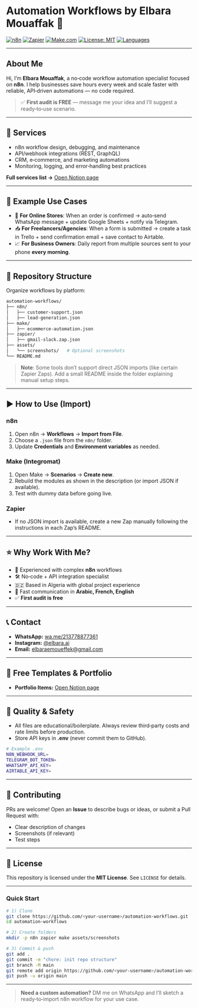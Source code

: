 # Automation Workflows by **Elbara Mouaffak** 🚀

[![n8n](https://img.shields.io/badge/Automations-n8n-orange)](#) [![Zapier](https://img.shields.io/badge/Automations-Zapier-red)](#) [![Make.com](https://img.shields.io/badge/Automations-Make.com-purple)](#)
[![License: MIT](https://img.shields.io/badge/License-MIT-green.svg)](LICENSE) [![Languages](https://img.shields.io/badge/Docs-English-blue)](#)

---

## About Me

Hi, I’m **Elbara Mouaffak**, a no‑code workflow automation specialist focused on **n8n**. I help businesses save hours every week and scale faster with reliable, API‑driven automations — no code required.

> ✅ **First audit is FREE** — message me your idea and I’ll suggest a ready‑to‑use scenario.

---

## 🔧 Services

* n8n workflow design, debugging, and maintenance
* API/webhook integrations (REST, GraphQL)
* CRM, e‑commerce, and marketing automations
* Monitoring, logging, and error‑handling best practices

**Full services list →** [Open Notion page](https://www.notion.so/2424f7e5cb5b81f999f6da0dc91afd03?pvs=21)

---

## 🧩 Example Use Cases

* 🛒 **For Online Stores**: When an order is confirmed → auto‑send WhatsApp message + update Google Sheets + notify via Telegram.
* 📥 **For Freelancers/Agencies**: When a form is submitted → create a task in Trello + send confirmation email + save contact to Airtable.
* 📈 **For Business Owners**: Daily report from multiple sources sent to your phone **every morning**.

---

## 📁 Repository Structure

Organize workflows by platform:

```bash
automation-workflows/
├── n8n/
│   ├── customer-support.json
│   ├── lead-generation.json
├── make/
│   ├── ecommerce-automation.json
├── zapier/
│   ├── gmail-slack.zap.json
├── assets/
│   └── screenshots/   # Optional screenshots
└── README.md
```

> **Note**: Some tools don’t support direct JSON imports (like certain Zapier Zaps). Add a small README inside the folder explaining manual setup steps.

---

## ▶️ How to Use (Import)

### n8n

1. Open n8n → **Workflows** → **Import from File**.
2. Choose a `.json` file from the `n8n/` folder.
3. Update **Credentials** and **Environment variables** as needed.

### Make (Integromat)

1. Open Make → **Scenarios** → **Create new**.
2. Rebuild the modules as shown in the description (or import JSON if available).
3. Test with dummy data before going live.

### Zapier

* If no JSON import is available, create a new Zap manually following the instructions in each Zap’s README.

---

## ⭐ Why Work With Me?

* 🧠 Experienced with complex **n8n** workflows
* 🛠️ No‑code + API integration specialist
* 🇩🇿 Based in Algeria with global project experience
* 💬 Fast communication in **Arabic, French, English**
* ✅ **First audit is free**

---

## 📞 Contact

* **WhatsApp:** [wa.me/213778877361](https://wa.me/213778877361)
* **Instagram:** [@elbara.ai](https://instagram.com/elbara.ai)
* **Email:** [elbaraemoueffek@gmail.com](mailto:elbaraemoueffek@gmail.com)

---

## 🎁 Free Templates & Portfolio

* **Portfolio Items:** [Open Notion page](https://www.notion.so/2424f7e5cb5b819887c3c4d6ad3e114e?pvs=21)

---

## 🧱 Quality & Safety

* All files are educational/boilerplate. Always review third‑party costs and rate limits before production.
* Store API keys in **.env** (never commit them to GitHub).

```bash
# Example .env
N8N_WEBHOOK_URL=
TELEGRAM_BOT_TOKEN=
WHATSAPP_API_KEY=
AIRTABLE_API_KEY=
```

---

## 🤝 Contributing

PRs are welcome! Open an **Issue** to describe bugs or ideas, or submit a Pull Request with:

* Clear description of changes
* Screenshots (if relevant)
* Test steps

---

## 📜 License

This repository is licensed under the **MIT License**. See `LICENSE` for details.

---

### Quick Start

```bash
# 1) Clone
git clone https://github.com/<your-username>/automation-workflows.git
cd automation-workflows

# 2) Create folders
mkdir -p n8n zapier make assets/screenshots

# 3) Commit & push
git add .
git commit -m "chore: init repo structure"
git branch -M main
git remote add origin https://github.com/<your-username>/automation-workflows.git
git push -u origin main
```

---

> **Need a custom automation?** DM me on WhatsApp and I’ll sketch a ready‑to‑import n8n workflow for your use case.
